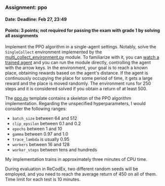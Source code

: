 ### Assignment: ppo
#### Date: Deadline: Feb 27, 23:49
#### Points: 3 points; not required for passing the exam with grade 1 by solving all assignments

Implement the PPO algorithm in a single-agent settings. Notably, solve
the `SingleCollect` environment implemented by the
[multi_collect_environment.py](https://github.com/ufal/npfl122/tree/master/labs/13/multi_collect_environment.py)
module. To familiarize with it, you can [watch a trained agent](https://ufal.mff.cuni.cz/~straka/courses/npfl122/2122/videos/single_collect.mp4)
and you can run the module directly, controlling the agent with the arrow keys.
In the environment, your goal is to reach a known place, obtaining rewards
based on the agent's distance. If the agent is continuously occupying the place
for some period of time, it gets a large reward and the place is moved randomly.
The environment runs for 250 steps and it is considered solved if you obtain
a return of at least 500.

The [ppo.py](https://github.com/ufal/npfl122/tree/master/labs/13/ppo.py)
template contains a skeleton of the PPO algorithm implementation.
Regarding the unspecified hyperparameters, I would consider the following ranges:
- `batch_size` between 64 and 512
- `clip_epsilon` between 0.1 and 0.2
- `epochs` between 1 and 10
- `gamma` between 0.97 and 1.0
- `trace_lambda` is usually 0.95
- `workers` between 16 and 128
- `worker_steps` between tens and hundreds

My implementation trains in approximately three minutes of CPU time.

During evaluation in ReCodEx, two different random seeds will be employed, and
you need to reach the average return of 450 on all of them. Time limit for each test
is 10 minutes.
